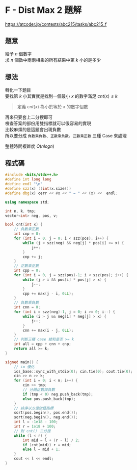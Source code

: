 # F - Dist Max 2 題解
https://atcoder.jp/contests/abc215/tasks/abc215_f
## 題意
給予 $n$ 個數字 \
求 $n$ 個數中兩兩相乘的所有結果中第 $k$ 小的是多少
## 想法
轉化一下題目 \
要找第 $k$ 小其實就是找到一個最小 $x$ 的數字滿足 $cnt(x) \leq k$

> 定義 $cnt(x)$ 為小於等於 $x$ 的數字個數

再來只要套上二分搜即可 \
檢查答案的部份用雙指標就可以很容易的實現 \
比較麻煩的是這題會出現負數 \
所以要分成 `負數乘負數`、`正數乘負數`、`正數乘正數` 三種 Case 來處理

整體時間複雜度 $O(n log n)$
## 程式碼
```cpp
#include <bits/stdc++.h>
#define int long long
#define endl "\n"
#define szz(x) ((int)x.size())
#define dbg(x) cerr << #x << " = " << (x) <<  endl;

using namespace std;

int n, k, tmp;
vector<int> neg, pos, v;

bool cnt(int x) {
    // 負數乘正數
    int cnp = 0;
    for (int i = 0, j = 0; i < szz(pos); i++) {
        while (j < szz(neg) && neg[j] * pos[i] <= x) {
            j++;
        }
        cnp += j;
    }
    // 正數乘正數
    int cpp = 0;
    for (int i = 0, j = szz(pos)-1; i < szz(pos); i++) {
        while (j > i && pos[i] * pos[j] > x) {
            j--;
        }
        cpp += max(j - i, 0LL);
    }
    // 負數乘負數
    int cnn = 0;
    for (int i = szz(neg)-1, j = 0; i >= 0; i--) {
        while (i > j && neg[i] * neg[j] > x) {
            j++;
        }
        cnn += max(i - j, 0LL);
    }
    // 判斷三種 case 總和是否 >= k
    int all = cpp + cnn + cnp;
    return all >= k;
}

signed main() {
    // io 優化
    ios_base::sync_with_stdio(0); cin.tie(0); cout.tie(0);
    cin >> n >> k;
    for (int i = 0; i < n; i++) {
        cin >> tmp;
        // 分開正數與負數
        if (tmp < 0) neg.push_back(tmp);
        else pos.push_back(tmp);
    }
    // 排序以方便做雙指標
    sort(pos.begin(), pos.end());
    sort(neg.begin(), neg.end());
    int l = -1e18 - 100;
    int r = 1e18 + 100;
    // 對 cnt() 二分搜
    while (l < r) {
        int mid = l + (r - l) / 2;
        if (cnt(mid)) r = mid;
        else l = mid + 1;
    }
    cout << l << endl;
}
```